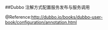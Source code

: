 ##Dubbo 注解方式配置服务发布与服务调用

@Reference:http://dubbo.io/books/dubbo-user-book/configuration/annotation.html